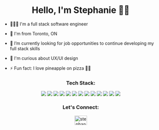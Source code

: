 <h1 align="center">Hello, I'm Stephanie 👋🏻</h1>

- 👩🏻‍💻 I'm a full stack software engineer

- 📍 I'm from Toronto, ON

- 🌱 I’m currently looking for job opportunities to continue developing my full stack skills

- 🤔 I'm curious about UX/UI design 

- ⚡ Fun fact: I love pineapple on pizza 🍍🍕

<h3 align="center">Tech Stack:</h3>
<p align="center">
<img src="https://img.shields.io/badge/Javascript-F7DF1E?style=for-the-badge&logo=javascript&logoColor=323330" />
<img src="https://img.shields.io/badge/React-23272f?style=for-the-badge&logo=react&logoColor=61DBFB" />
<img src="https://img.shields.io/badge/MongoDB-589636?style=for-the-badge&logo=mongodb&logoColor=white" />
<img src="https://img.shields.io/badge/PostgreSQL-336791?style=for-the-badge&logo=postgresql&logoColor=white" /> 
<img src="https://img.shields.io/badge/MySQL-00758F?style=for-the-badge&logo=mysql&logoColor=F29111" />
<img src="https://img.shields.io/badge/Node.js-3C873A?style=for-the-badge&logo=nodedotjs&logoColor=303030" />
<img src="https://img.shields.io/badge/Express-212427?style=for-the-badge&logo=express&logoColor=white" />
<img src="https://img.shields.io/badge/HTML5-F06529?style=for-the-badge&logo=html5&logoColor=white" />
<img src="https://img.shields.io/badge/CSS3-2965F1?style=for-the-badge&logo=css3&logoColor=white" />
<img src="https://img.shields.io/badge/Jest-C63D14?style=for-the-badge&logo=jest&logoColor=white" />
<img src="https://img.shields.io/badge/Mocha-8D6748?style=for-the-badge&logo=mocha&logoColor=white" />
<img src="https://img.shields.io/badge/Chai-8B0000?style=for-the-badge&logo=chai&logoColor=white" />
<img src="https://img.shields.io/badge/Amazon AWS-252F3E?style=for-the-badge&logo=amazonaws&logoColor=FF9900" />
</p>

<h3 align="center">Let's Connect:</h3>
<p align="center">
<a href="https://linkedin.com/in/stephaniezjchen" target="blank"><img align="center" src="https://raw.githubusercontent.com/rahuldkjain/github-profile-readme-generator/master/src/images/icons/Social/linked-in-alt.svg" alt="stephaniezjchen" height="30" width="40" /></a>
</p>
